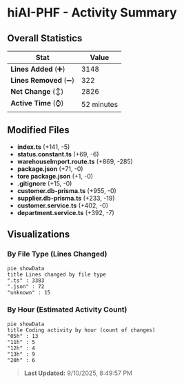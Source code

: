 # hiAI-PHF - Activity Summary 

## Overall Statistics

| Stat                   | Value                                                             |
| ---------------------- | ----------------------------------------------------------------- |
| **Lines Added** (➕)   | 3148                                          |
| **Lines Removed** (➖) | 322                                        |
| **Net Change** (↕)    | 2826                |
| **Active Time** (⌚)   | 52 minutes |


## Modified Files
- **index.ts** (+141, -5)
- **status.constant.ts** (+69, -6)
- **warehouseImport.route.ts** (+869, -285)
- **package.json** (+71, -0)
- **tore package.json** (+1, -0)
- **.gitignore** (+15, -0)
- **customer.db-prisma.ts** (+955, -0)
- **supplier.db-prisma.ts** (+233, -19)
- **customer.service.ts** (+402, -0)
- **department.service.ts** (+392, -7)

## Visualizations

### By File Type (Lines Changed)

```mermaid
pie showData
title Lines changed by file type
".ts" : 3383
".json" : 72
"unknown" : 15
```

### By Hour (Estimated Activity Count)

```mermaid
pie showData
title Coding activity by hour (count of changes)
"05h" : 13
"11h" : 5
"12h" : 4
"13h" : 9
"20h" : 6
```


> **Last Updated:** 9/10/2025, 8:49:57 PM